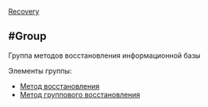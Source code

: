 ﻿---
Title: Компонент Recovery.Group
Keywords: Recovery
Link: .Recovery.Group
---

[Recovery](topic:.Custom.BasClasses.Recovery.Default)

#Group
---

Группа методов восстановления информационной базы

Элементы группы:

  * [Метод восстановления](topic:.Custom.BasClasses.Recovery.Method.Default)
  * [Метод группового восстановления](topic:.Custom.BasClasses.Recovery.MassUpdates.Default)